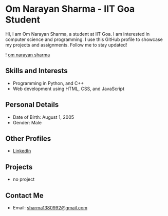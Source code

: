 # Om Narayan Sharma - IIT Goa Student

Hi, I am Om Narayan Sharma, a student at IIT Goa. I am interested in computer science and programming. I use this GitHub profile to showcase my projects and assignments. Follow me to stay updated!

! [om narayan sharma](https://github.com/omnarayansharma777/omsharma.github.io/blob/main/IMG20221218084348%20(1).jpg?raw=true)

## Skills and Interests
- Programming in Python, and C++
- Web development using HTML, CSS, and JavaScript

## Personal Details
- Date of Birth: August 1, 2005
- Gender: Male

## Other Profiles
- [LinkedIn](https://www.linkedin.com/in/om-narayan-sharma-172717253)

## Projects
- no project
## Contact Me
- Email: sharma1380992@gmail.com
